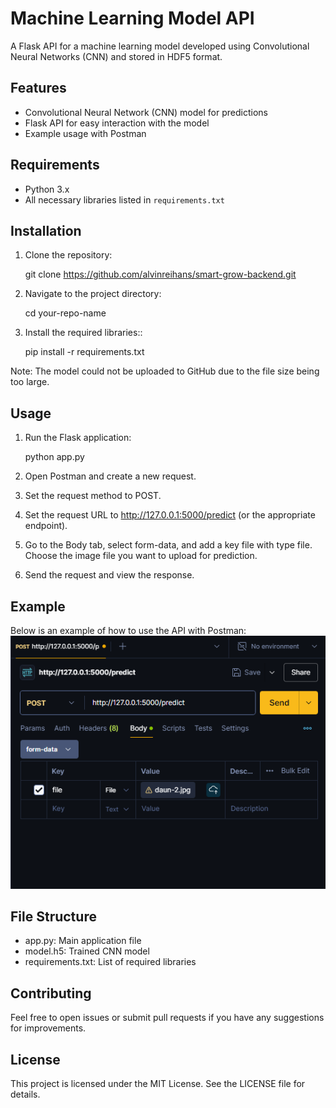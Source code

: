 # Machine Learning Model API

A Flask API for a machine learning model developed using Convolutional Neural Networks (CNN) and stored in HDF5 format.

## Features

- Convolutional Neural Network (CNN) model for predictions
- Flask API for easy interaction with the model
- Example usage with Postman

## Requirements

- Python 3.x
- All necessary libraries listed in `requirements.txt`

## Installation

1. Clone the repository:

   git clone https://github.com/alvinreihans/smart-grow-backend.git

2. Navigate to the project directory:

   cd your-repo-name

3. Install the required libraries::

   pip install -r requirements.txt

Note: The model could not be uploaded to GitHub due to the file size being too large.

## Usage
1. Run the Flask application:

    python app.py

2. Open Postman and create a new request.
3. Set the request method to POST.
4. Set the request URL to http://127.0.0.1:5000/predict (or the appropriate endpoint).
5. Go to the Body tab, select form-data, and add a key file with type file. Choose the image file you want to upload for prediction.
6. Send the request and view the response.

## Example
Below is an example of how to use the API with Postman:
<img src="Screenshot 2024-07-19 155316.png">


## File Structure
- app.py: Main application file
- model.h5: Trained CNN model
- requirements.txt: List of required libraries

## Contributing
Feel free to open issues or submit pull requests if you have any suggestions for improvements.

## License
This project is licensed under the MIT License. See the LICENSE file for details.
